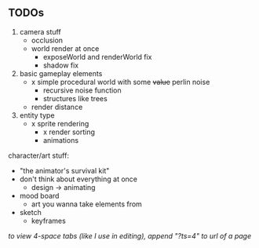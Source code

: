 ## TODOs
1) camera stuff
	- occlusion
	- world render at once
		- exposeWorld and renderWorld fix
		- shadow fix
2) basic gameplay elements
	- x simple procedural world with some ~~value~~ perlin noise
		- recursive noise function
		- structures like trees
	- render distance
3) entity type
	- x sprite rendering
		- x render sorting
		- animations

character/art stuff:
- "the animator's survival kit"
- don't think about everything at once
	- design -> animating
- mood board
	- art you wanna take elements from
- sketch
	- keyframes


*to view 4-space tabs (like I use in editing), append "?ts=4" to url of a page*
